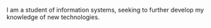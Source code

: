 
I am a student of information systems, seeking to further develop my knowledge of new technologies.
